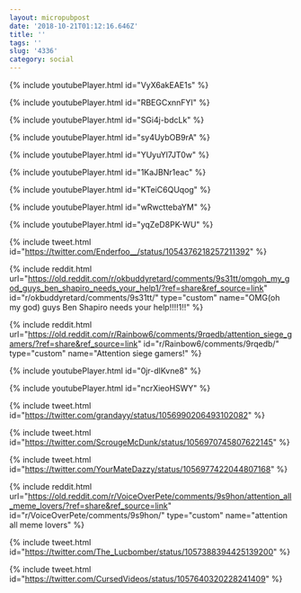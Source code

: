 ```yaml
---
layout: micropubpost
date: '2018-10-21T01:12:16.646Z'
title: ''
tags: ''
slug: '4336'
category: social
---
```

{% include youtubePlayer.html id="VyX6akEAE1s" %}


{% include youtubePlayer.html id="RBEGCxnnFYI" %}


{% include youtubePlayer.html id="SGi4j-bdcLk" %}


{% include youtubePlayer.html id="sy4UybOB9rA" %}


{% include youtubePlayer.html id="YUyuYl7JT0w" %}


{% include youtubePlayer.html id="1KaJBNr1eac" %}


{% include youtubePlayer.html id="KTeiC6QUqog" %}


{% include youtubePlayer.html id="wRwcttebaYM" %}


{% include youtubePlayer.html id="yqZeD8PK-WU" %}


{% include tweet.html id="https://twitter.com/Enderfoo__/status/1054376218257211392" %}


{% include reddit.html url="https://old.reddit.com/r/okbuddyretard/comments/9s31tt/omgoh_my_god_guys_ben_shapiro_needs_your_help1/?ref=share&ref_source=link" id="r/okbuddyretard/comments/9s31tt/" type="custom" name="OMG(oh my god) guys Ben Shapiro needs your help!!!!1!!" %}


{% include reddit.html url="https://old.reddit.com/r/Rainbow6/comments/9rqedb/attention_siege_gamers/?ref=share&ref_source=link" id="r/Rainbow6/comments/9rqedb/" type="custom" name="Attention siege gamers!" %}


{% include youtubePlayer.html id="0jr-dlKvne8" %}


{% include youtubePlayer.html id="ncrXieoHSWY" %}


{% include tweet.html id="https://twitter.com/grandayy/status/1056990206493102082" %}


{% include tweet.html id="https://twitter.com/ScrougeMcDunk/status/1056970745807622145" %}


{% include tweet.html id="https://twitter.com/YourMateDazzy/status/1056977422044807168" %}


{% include reddit.html url="https://old.reddit.com/r/VoiceOverPete/comments/9s9hon/attention_all_meme_lovers/?ref=share&ref_source=link" id="r/VoiceOverPete/comments/9s9hon/" type="custom" name="attention all meme lovers" %}


{% include tweet.html id="https://twitter.com/The_Lucbomber/status/1057388394425139200" %}


{% include tweet.html id="https://twitter.com/CursedVideos/status/1057640320228241409" %}
